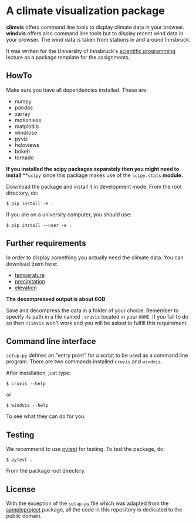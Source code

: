 # A climate visualization package

**climvis** offers command line tools to display climate data in your browser.
**windvis** offers also command line tools but to display recent wind data
in your browser. The wind data is taken from stations in and around Innsbruck.

It was written for the University of Innsbruck's
[scientific programming](http://fabienmaussion.info/scientific_programming)
lecture as a package template for the assignments.

## HowTo

Make sure you have all dependencies installed. These are:
- numpy
- pandas
- xarray
- motionless
- matplotlib
- windrose
- pyviz
- holoviews
- bokeh
- tornado

**If you installed the scipy packages separately then you might need to install**
**``scipy`` since this package makes use of the ``scipy.stats`` **module.**

Download the package and install it in development mode. From the root
directory, do:

    $ pip install -e .

If you are on a university computer, you should use:

    $ pip install --user -e .

## Further requirements
In order to display something you actually need the climate data.
You can download them here:
- [temperature](https://crudata.uea.ac.uk/cru/data/hrg/cru_ts_4.03/cruts.1905011326.v4.03/tmp/cru_ts4.03.1901.2018.tmp.dat.nc.gz)
- [precipitation](https://crudata.uea.ac.uk/cru/data/hrg/cru_ts_4.03/cruts.1905011326.v4.03/pre/cru_ts4.03.1901.2018.pre.dat.nc.gz)
- [elevation](https://cluster.klima.uni-bremen.de/~fmaussion/misc/cru_cl1_topography.nc)

**The decompressed output is about 6GB**

Save and decompress the data in a folder of your choice. Remember to specify
its path in a file named ``.cruvis`` located in your ``HOME``.
If you fail to do so then ``climvis`` won't work and you will be asked to
fulfill this requirement.

## Command line interface

``setup.py`` defines an "entry point" for a script to be used as a
command line program. There are two commands installed ``cruvis`` and 
``windvis``.

After installation, just type:

    $ cruvis --help

or

    $ windvis --help

To see what they can do for you.

## Testing

We recommend to use [pytest](https://docs.pytest.org) for testing. To test
the package, do:

    $ pytest .

From the package root directory.

## License

With the exception of the ``setup.py`` file which was adapted from the
[sampleproject](https://github.com/pypa/sampleproject) package, all the
code in this repository is dedicated to the public domain.
